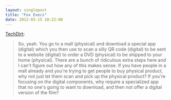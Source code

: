 ```yaml
---
layout: singlepost
title: "Fox Execs"
date: 2012-03-15 10:22:08
---
```

[TechDirt](http://www.techdirt.com/articles/20120314/01453118097/does-anyone-who-develops-new-products-hollywood-ask-would-i-ever-actually-use-this.shtml):
> So, yeah. You go to a mall (physical) and download a special app (digital) which you then use to scan a silly QR code (digital) to be sent to a website (digital) to order a DVD (physical) to be shipped to your home (physical). There are a bunch of ridiculous extra steps here and I can't figure out how any of this makes sense. If you have people in a mall already and you're trying to get people to buy physical product, why not just let them scan and pick up the physical product? If you're focusing on the digital components, why require a specialized app that no one's going to want to download, and then not offer a digital version of the film?

